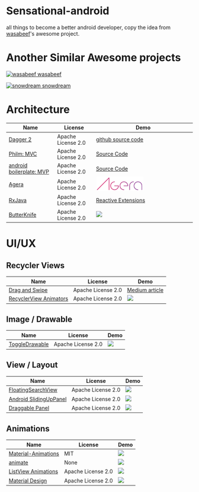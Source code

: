 # Sensational-android

all things to become a better android developer, copy the idea from [wasabeef](https://github.com/wasabeef/awesome-android-ui)'s awesome project.

# Another Similar Awesome projects

[![wasabeef](https://avatars0.githubusercontent.com/u/1833474?v=3&s=32) wasabeef](https://github.com/wasabeef/awesome-android-ui)

[![snowdream](https://avatars3.githubusercontent.com/u/737958?v=3&s=32) snowdream](https://github.com/snowdream/awesome-android)


# Architecture

Name | License | Demo
-----|---------|-----
[Dagger 2](http://google.github.io/dagger/) | Apache License 2.0 | [github source code](https://github.com/google/dagger)
[Philm: MVC](https://github.com/chrisbanes/philm) | Apache License 2.0 | [Source Code](https://github.com/chrisbanes/philm)
[android boilerplate: MVP](https://github.com/ribot/android-boilerplate) | Apache License 2.0 | [Source Code](https://github.com/ribot/android-boilerplate)
[Agera](https://github.com/google/agera) | Apache License 2.0 | <img src="https://raw.githubusercontent.com/google/agera/master/doc/images/agera.png" width="50%">
[RxJava](https://github.com/ReactiveX/RxJava) | Apache License 2.0 | [Reactive Extensions](http://reactivex.io/)
[ButterKnife](https://github.com/JakeWharton/butterknife) | Apache License 2.0 | <img src="https://github.com/JakeWharton/butterknife/blob/master/website/static/logo.png" width="50%">

# UI/UX

## Recycler Views

Name | License | Demo
-----|---------|-----
[Drag and Swipe](https://github.com/iPaulPro/Android-ItemTouchHelper-Demo) | Apache License 2.0 | [Medium article](https://medium.com/@ipaulpro/drag-and-swipe-with-recyclerview-b9456d2b1aaf#.upgpb9qys)
[RecyclerView Animators](https://github.com/wasabeef/recyclerview-animators) | Apache License 2.0 | <img src="https://github.com/wasabeef/recyclerview-animators/blob/master/art/logo.jpg">

## Image / Drawable

Name | License | Demo
-----|---------|-----
[ToggleDrawable](https://github.com/renaudcerrato/ToggleDrawable) | Apache License 2.0 | <img src="https://github.com/renaudcerrato/ToggleDrawable/raw/master/artworks/toggle.gif" width="50%">

## View / Layout

Name | License | Demo
-----|---------|-----
[FloatingSearchView](https://github.com/renaudcerrato/FloatingSearchView) | Apache License 2.0 | <img src="https://github.com/renaudcerrato/FloatingSearchView/raw/master/assets/demo.gif" width="50%" >
[Android SlidingUpPanel](https://github.com/umano/AndroidSlidingUpPanel) | Apache License 2.0 | <img src="https://camo.githubusercontent.com/834cfd81ce764457db69dc023e1bd0adf0a8d00d/68747470733a2f2f7261772e6769746875622e636f6d2f756d616e6f2f416e64726f6964536c6964696e67557050616e656c44656d6f2f6d61737465722f736c6964696e67757070616e656c2e706e67" width="25%">
[Draggable Panel](https://github.com/pedrovgs/DraggablePanel) | Apache License 2.0 | <img src="https://github.com/pedrovgs/DraggablePanel/blob/develop/art/screenshot1.gif" width="25%">


## Animations

Name | License | Demo
-----|---------|-----
[Material-Animations](https://github.com/lgvalle/Material-Animations) | MIT | <img src="https://raw.githubusercontent.com/lgvalle/Material-Animations/master/screenshots/transition_fade.gif" width="50%" >
[animate](https://github.com/hitherejoe/animate) | None | <img src="https://raw.githubusercontent.com/hitherejoe/animate/master/images/web.png">
[ListView Animations](https://github.com/nhaarman/ListViewAnimations) | Apache License 2.0 | <img src="https://raw.githubusercontent.com/nhaarman/ListViewAnimations/gh-pages/images/dynamiclistview.gif" width="50%">
[Material Design](https://github.com/chrisbanes/cheesesquare) | Apache License 2.0 | <img src="https://raw.githubusercontent.com/chrisbanes/cheesesquare/master/art/icon.png" width="50%">

